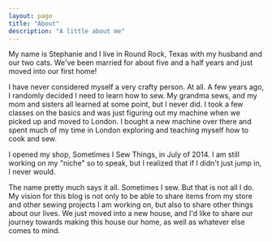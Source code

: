 ```yaml
---
layout: page
title: "About"
description: "A little about me"
---
```


My name is Stephanie and I live in Round Rock, Texas with my husband and our two cats. We've been married for about five and a half years and just moved into our first home! 

I have never considered myself a very crafty person. At all. A few years ago, I randomly decided I need to learn how to sew. My grandma sews, and my mom and sisters all learned at some point, but I never did. I took a few classes on the basics and was just figuring out my machine when we picked up and moved to London. I bought a new machine over there and spent much of my time in London exploring and teaching myself how to cook and sew.

I opened my shop, Sometimes I Sew Things, in July of 2014. I am still working on my "niche" so to speak, but I realized that if I didn't just jump in, I never would. 

The name pretty much says it all. Sometimes I sew. But that is not all I do. My vision for this blog is not only to be able to share items from my store and other sewing projects I am working on, but also to share other things about our lives. We just moved into a new house, and I'd like to share our journey towards making this house our home, as well as whatever else comes to mind.
